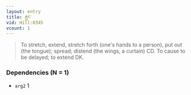 ```yaml
---
layout: entry
title: རྒྱང་
vid: Hill:0345
vcount: 1
---
```

> To stretch, extend, stretch forth (one's hands to a person), put out (the tongue); spread; distend (the wings, a curtain) CD\. To cause to be delayed; to extend DK\.


### Dependencies (N = 1)
* `arg2` 1
